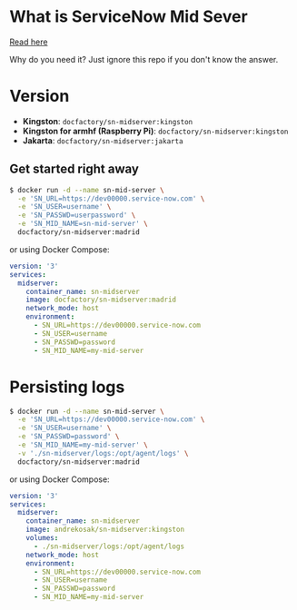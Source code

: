 # What is ServiceNow Mid Sever

[Read here](https://docs.servicenow.com/bundle/madrid-servicenow-platform/page/product/mid-server/reference/r-MIDServer.html)

Why do you need it? Just ignore this repo if you don't know the answer.

# Version

* **Kingston**: `docfactory/sn-midserver:kingston`
* **Kingston for armhf (Raspberry Pi)**: `docfactory/sn-midserver:kingston`
* **Jakarta**: `docfactory/sn-midserver:jakarta`

## Get started right away

```bash
$ docker run -d --name sn-mid-server \
  -e 'SN_URL=https://dev00000.service-now.com' \
  -e 'SN_USER=username' \
  -e 'SN_PASSWD=userpassword' \
  -e 'SN_MID_NAME=sn-mid-server' \
  docfactory/sn-midserver:madrid
```

or using Docker Compose:

```yaml
version: '3'
services:
  midserver:
    container_name: sn-midserver
    image: docfactory/sn-midserver:madrid
    network_mode: host
    environment:
      - SN_URL=https://dev00000.service-now.com
      - SN_USER=username
      - SN_PASSWD=password
      - SN_MID_NAME=my-mid-server
```

# Persisting logs

```bash
$ docker run -d --name sn-mid-server \
  -e 'SN_URL=https://dev00000.service-now.com' \
  -e 'SN_USER=username' \
  -e 'SN_PASSWD=password' \
  -e 'SN_MID_NAME=my-mid-server' \
  -v './sn-midserver/logs:/opt/agent/logs' \
  docfactory/sn-midserver:madrid
```

or using Docker Compose:

```yaml
version: '3'
services:
  midserver:
    container_name: sn-midserver
    image: andrekosak/sn-midserver:kingston
    volumes:
      - ./sn-midserver/logs:/opt/agent/logs
    network_mode: host
    environment:
      - SN_URL=https://dev00000.service-now.com
      - SN_USER=username
      - SN_PASSWD=password
      - SN_MID_NAME=my-mid-server
```